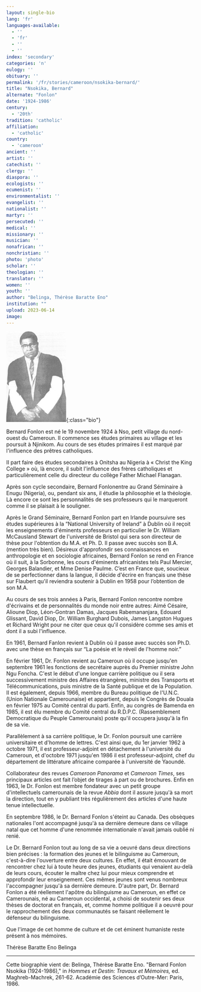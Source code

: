 ```yaml
---
layout: single-bio
lang: 'fr'
languages-available:
  - ''
  - 'fr'
  - ''
  - ''
index: 'secondary'
categories: 'n'
eulogy: ''
obituary: ''
permalink: '/fr/stories/cameroon/nsokika-bernard/'
title: "Nsokika, Bernard"
alternate: "Fonlon"
date: '1924-1986'
century:
  - '20th'
tradition: 'catholic'
affiliation:
  - 'catholic'
country:
  - 'cameroon'
ancient: ''
artist: ''
catechist: ''
clergy: ''
diaspora: ''
ecologists: ''
ecumenist: ''
environmentalist: ''
evangelist: ''
nationalist: ''
martyr: ''
persecuted: ''
medical: ''
missionary: ''
musician: ''
nonafrican: ''
nonchristian: ''
photo: 'photo'
scholar: ''
theologian: ''
translator: ''
women: ''
youth: ''
author: "Belinga, Thérèse Baratte Eno"
institution: ""
upload: 2023-06-14
image:
---
```


![Bernard Nsokika](/images/bio-pics/cameroon/nsokika-bernard/nsokika-bernard.jpg){:class="bio"}

Bernard Fonlon est né le 19 novembre 1924 à Nso, petit village du nord-ouest du Cameroun. Il commence ses études primaires au village et les poursuit à Njinikom. Au cours de ses études primaires il est marqué par l'influence des prêtres catholiques.

II part faire des études secondaires à Onitsha au Nigeria à « Christ the King College » où, là encore, il subit l'influence des frères catholiques et particulièrement celle du directeur du collège Father Michael Flanagan.

Après son cycle secondaire, Bernard Fonlonentre au Grand Séminaire à Enugu (Nigeria), ou, pendant six ans, il étudie la philosophie et la théologie. Là encore ce sont les personnalités de ses professeurs qui le marqueront comme il se plaisait à le souligner.

Après le Grand Séminaire, Bernard Fonlon part en Irlande poursuivre ses études supérieures à la “National University of Ireland” à Dublin où il reçoit les enseignements d'éminents professeurs en particulier le Dr. William McCausland Stewart de l'université de Bristol qui sera son directeur de thèse pour l'obtention du M.A. et Ph. D. Il passe avec succès son B.A. (mention très bien). Désireux d'approfondir ses connaissances en anthropologie et en sociologie africaines, Bernard Fonlon se rend en France où il suit, à la Sorbonne, les cours d'éminents africanistes tels Paul Mercier, Georges Balandier, et Mme Denise Paulme. C’est en France que, soucieux de se perfectionner dans la langue, il décide d'écrire en français une thèse sur Flaubert qu'il reviendra soutenir à Dublin en 1958 pour l’obtention de son M.A.

Au cours de ses trois années à Paris, Bernard Fonlon rencontre nombre d'écrivains et de personnalités du monde noir entre autres: Aimé Césaire, Alioune Diop, Léon-Gontran Damas, Jacques Rabemananjara, Edouard Glissant, David Diop, Dr. William Burghard Dubois, James Langston Hugues et Richard Wright pour ne citer que ceux qu'il considère comme ses amis et dont il a subi l'influence.

En 1961, Bernard Fanlon revient à Dublin où il passe avec succès son Ph.D. avec une thèse en français sur “La poésie et le réveil de l'homme noir.”

En février 1961, Dr. Fonlon revient au Cameroun où il occupe jusqu'en septembre 1961 les fonctions de secrétaire auprès du Premier ministre John Ngu Foncha. C'est le début d'une longue carrière politique ou il sera successivement ministre des Affaires étrangères, ministre des Transports et Télécommunications, puis ministre de la Santé publique et de la Population. II est
également, depuis 1966, membre du Bureau politique de l'U.N.C. (Union
Nationale Camerounaise) et appartient, depuis le Congrès de Douala en février 1975 au Comité central du parti. Enfin, au congrès de Bamenda en 1985, il est élu membre du Comité central du R.D.P.C. (Rassemblement Democratique du Peuple Camerounais) poste qu'il occupera jusqu'à la fin de sa vie.

Parallèlement à sa carrière politique, le Dr. Fonlon poursuit une carrière universitaire et d'homme de lettres. C'est ainsi que, du 1er janvier 1962 à octobre 1971, il est professeur-adjoint en détachement à l'université du Cameroun, et d'octobre 1971 jusqu'en 1986 il est professeur-adjoint, chef du département de littérature africaine comparée à l'université de Yaoundé.

Collaborateur des revues *Cameroon Panorama* et *Cameroon Times*, ses principaux articles ont fait l’objet de tirages à part ou de brochures. Enfin en 1963, le Dr. Fonlon est membre fondateur avec un petit groupe d'intellectuels camerounais de la revue *Abbia* dont il assure jusqu'à sa mort la direction, tout en y publiant très régulièrement des articles d'une haute tenue intellectuelle.

En septembre 1986, le Dr. Bernard Fonlon s'éteint au Canada. Des obsèques nationales l'ont accompagné jusqu'à sa dernière demeure dans ce village natal que cet homme d'une renommée internationale n'avait jamais oublié ni renié.

Le Dr. Bernard Fonlon tout au long de sa vie a oeuvré dans deux directions bien précises : la formation des jeunes et le bilinguisme au Cameroun, c'est-à-dire l'ouverture entre deux cultures. En effet, il était émouvant de rencontrer chez lui à toute heure des jeunes, étudiants qui venaient au-delà de leurs cours, écouter le maître chez lui pour mieux comprendre et approfondir leur enseignement. Ces mêmes jeunes sont venus nombreux l'accompagner jusqu'à sa dernière demeure. D'autre part, Dr. Bernard Fonlon a été réellement l'apôtre du bilinguisme au Cameroun, en effet ce Camerounais, né au Cameroun occidental, a choisi de soutenir ses deux thèses de doctorat en français, et, comme homme politique il a oeuvré pour le rapprochement des deux
communautés se faisant réellement le défenseur du bilinguisme.

Que l'image de cet homme de culture et de cet éminent humaniste reste présent à nos mémoires.

Thérèse Baratte Eno Belinga

---

Cette biographie vient de: Belinga, Thérèse Baratte Eno. "Bernard Fonlon Nsokika (1924-1986)," in *Hommes et Destin: Travaux et Mémoires,* ed. Maghreb-Machrek, 261-62. Académie des Sciences d’Outre-Mer: Paris, 1986.
